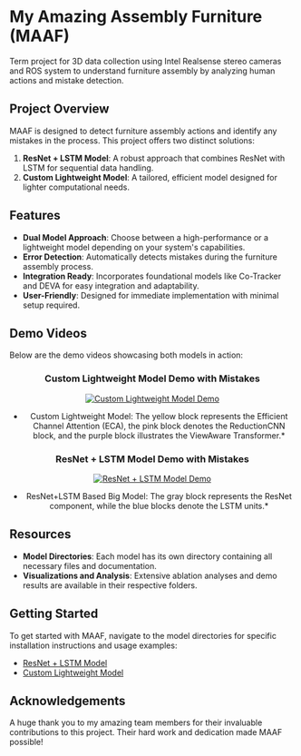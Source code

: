 # My Amazing Assembly Furniture (MAAF)

Term project for 3D data collection using Intel Realsense stereo cameras and ROS system to understand furniture assembly by analyzing human actions and mistake detection.

## Project Overview
MAAF is designed to detect furniture assembly actions and identify any mistakes in the process. This project offers two distinct solutions:

1. **ResNet + LSTM Model**: A robust approach that combines ResNet with LSTM for sequential data handling.
2. **Custom Lightweight Model**: A tailored, efficient model designed for lighter computational needs.

## Features
- **Dual Model Approach**: Choose between a high-performance or a lightweight model depending on your system's capabilities.
- **Error Detection**: Automatically detects mistakes during the furniture assembly process.
- **Integration Ready**: Incorporates foundational models like Co-Tracker and DEVA for easy integration and adaptability.
- **User-Friendly**: Designed for immediate implementation with minimal setup required.

## Demo Videos
Below are the demo videos showcasing both models in action:

<div align="center">

### Custom Lightweight Model Demo with Mistakes  
[![Custom Lightweight Model Demo](https://github.com/user-attachments/assets/ce8dcd6d-3e6b-47d7-ae5b-57c46954d0a7)](https://drive.google.com/file/d/1mTqgl9HL5pj_nOVnhX0S5uHOhNSsjuoZ/preview)  
* Custom Lightweight Model: The yellow block represents the Efficient Channel Attention (ECA), the pink block denotes the ReductionCNN block, and the purple block illustrates the ViewAware Transformer.*

### ResNet + LSTM Model Demo with Mistakes  
[![ResNet + LSTM Model Demo](https://github.com/user-attachments/assets/93316879-4d9f-42a6-82e1-70d749f12a62)](https://drive.google.com/file/d/128upw8J09Fk4JG2Br4a_w1oaDDnVG-gp/preview)  
* ResNet+LSTM Based Big Model: The gray block represents the ResNet component, while the blue blocks denote the LSTM units.*

</div>

## Resources
- **Model Directories**: Each model has its own directory containing all necessary files and documentation.
- **Visualizations and Analysis**: Extensive ablation analyses and demo results are available in their respective folders.

## Getting Started
To get started with MAAF, navigate to the model directories for specific installation instructions and usage examples:

- [ResNet + LSTM Model](/big_model)
- [Custom Lightweight Model](/light_weight_model)

## Acknowledgements
A huge thank you to my amazing team members for their invaluable contributions to this project. Their hard work and dedication made MAAF possible!

